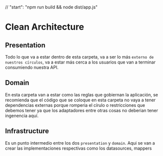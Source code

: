 // "start": "npm run build && node dist/app.js"


# Clean Architecture

## Presentation
Todo lo que va a estar dentro de esta carpeta, va a ser lo más ``externo de nuestros círculos``, va a estar más cerca a los usuarios que van a terminar consumiendo nuestra API.


## Domain
En esta carpeta van a estar como las reglas que gobiernan la aplicación, se recomienda que el código que se coloque en esta carpeta no vaya a tener dependencias externas porque romperia el círulo o restricciones que debemos tener ya que los adaptadores entre otras cosas no deberian tener ingenencia aquí.


## Infrastructure
Es un punto intermedio entre los dos ``presentation`` y ``domain``.
Aqui se van a crear las implementaciones respectivas como los datasources, mappers